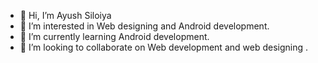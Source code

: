 - 👋 Hi, I’m Ayush Siloiya
- 👀 I’m interested in Web designing and Android development.
- 🌱 I’m currently learning Android development.
- 💞️ I’m looking to collaborate on Web development and web designing .
